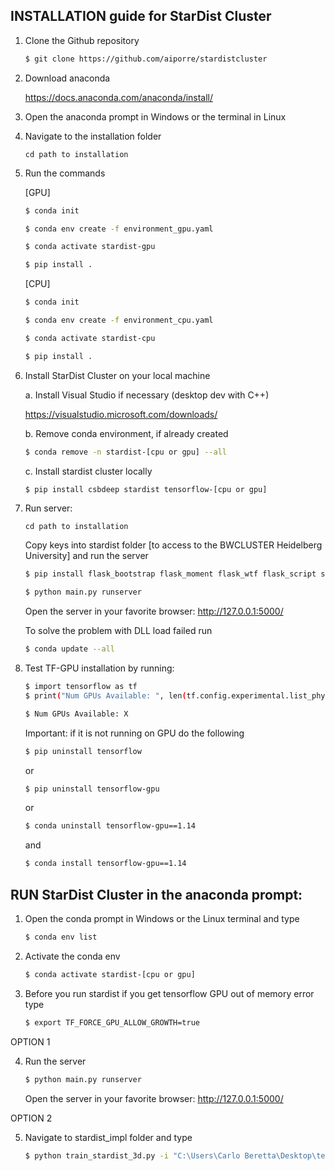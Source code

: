 ## INSTALLATION guide for StarDist Cluster
1. Clone the Github repository

    ```sh
	$ git clone https://github.com/aiporre/stardistcluster
    ```

2. Download anaconda

	https://docs.anaconda.com/anaconda/install/

3. Open the anaconda prompt in Windows or the terminal in Linux

4. Navigate to the installation folder

	`cd path to installation`

5. Run the commands

	[GPU]

	```sh
    $ conda init

	$ conda env create -f environment_gpu.yaml

	$ conda activate stardist-gpu

	$ pip install .
	```

	[CPU]
	```sh
	$ conda init

	$ conda env create -f environment_cpu.yaml

	$ conda activate stardist-cpu

	$ pip install .
	```

6. Install StarDist Cluster on your local machine 

	a. Install Visual Studio if necessary (desktop dev with C++)

	https://visualstudio.microsoft.com/downloads/
	
	b. Remove conda environment, if already created
	```sh
	$ conda remove -n stardist-[cpu or gpu] --all
	```

	c. Install stardist cluster locally
	```sh
	$ pip install csbdeep stardist tensorflow-[cpu or gpu]
	```

7. Run server:
	
    `cd path to installation`

	Copy keys into stardist folder [to access to the BWCLUSTER Heidelberg University] and run the server

    ```sh
    $ pip install flask_bootstrap flask_moment flask_wtf flask_script scp email_validator
	
    $ python main.py runserver
    ```

	Open the server in your favorite browser: http://127.0.0.1:5000/

	To solve the problem with DLL load failed run

    ```sh
    $ conda update --all
    ```

8. Test TF-GPU installation by running:
    ```sh
    $ import tensorflow as tf
    $ print("Num GPUs Available: ", len(tf.config.experimental.list_physical_devices('GPU')))
	
	$ Num GPUs Available: X
    ```

	Important: if it is not running on GPU do the following
    ```sh
	$ pip uninstall tensorflow
    ```
	or 
    ```sh
	$ pip uninstall tensorflow-gpu
    ```
	or
    ```sh
	$ conda uninstall tensorflow-gpu==1.14
    ```
	and
    ```sh
	$ conda install tensorflow-gpu==1.14
    ```

## RUN StarDist Cluster in the anaconda prompt:

1. Open the conda prompt in Windows or the Linux terminal and type

    ```sh
    $ conda env list
    ```
2. Activate the conda env

    ```sh
    $ conda activate stardist-[cpu or gpu]
    ```
3. Before you run stardist if you get tensorflow GPU out of memory error type

	```sh
	$ export TF_FORCE_GPU_ALLOW_GROWTH=true
	```

OPTION 1

4. Run the server

	```sh
	$ python main.py runserver
	```

	Open the server in your favorite browser: http://127.0.0.1:5000/
	

OPTION 2

5. Navigate to stardist_impl folder and type

	```sh
	$ python train_stardist_3d.py -i "C:\Users\Carlo Beretta\Desktop\test" --image-folder raw --labels-folder label -m modelTest -n "C:\Users\Carlo Beretta\Desktop\test" --patch_size 24 96 96
	```